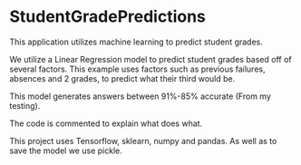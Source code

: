 # StudentGradePredictions
This application utilizes machine learning to predict student grades. 

We utilize a Linear Regression model to predict student grades based off of several factors. This example uses factors such as 
previous failures, absences and 2 grades, to predict what their third would be. 

This model generates answers between 91%-85% accurate (From my testing).

The code is commented to explain what does what.

This project uses Tensorflow, sklearn, numpy and pandas. As well as to save the model we use pickle.
